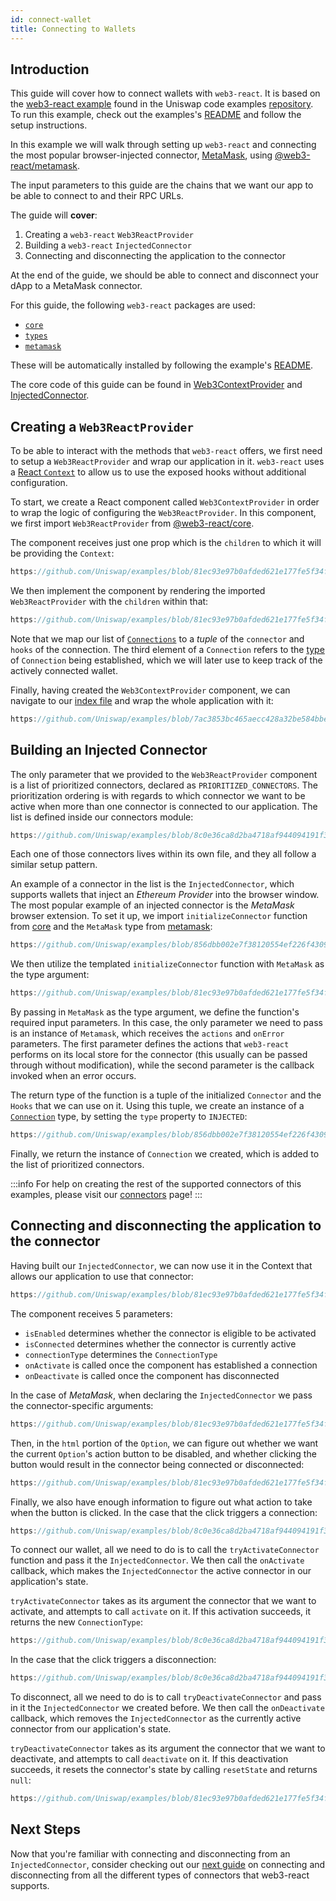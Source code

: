 ```yaml
---
id: connect-wallet
title: Connecting to Wallets
---     
```


## Introduction

This guide will cover how to connect wallets with `web3-react`. It is based on the [web3-react example](https://github.com/Uniswap/examples/tree/main/web3-react) found in the Uniswap code examples [repository](https://github.com/Uniswap/examples). To run this example, check out the examples's [README](https://github.com/Uniswap/examples/blob/main/web3-react/README.md) and follow the setup instructions.


In this example we will walk through setting up `web3-react` and connecting the most popular browser-injected connector, [MetaMask](https://metamask.io/), using [@web3-react/metamask](https://www.npmjs.com/package/@web3-react/metamask).


The input parameters to this guide are the chains that we want our app to be able to connect to and their RPC URLs.

The guide will **cover**:

1. Creating a `web3-react` `Web3ReactProvider`
2. Building a `web3-react` `InjectedConnector`
3. Connecting and disconnecting the application to the connector

At the end of the guide, we should be able to connect and disconnect your dApp to a MetaMask connector.

For this guide, the following `web3-react` packages are used:

- [`core`](https://www.npmjs.com/package/@web3-react/core)
- [`types`](https://www.npmjs.com/package/@web3-react/types)
- [`metamask`](https://www.npmjs.com/package/@web3-react/metamask)

These will be automatically installed by following the example's [README](https://github.com/Uniswap/examples/blob/main/web3-react/README.md).

The core code of this guide can be found in [Web3ContextProvider](https://github.com/Uniswap/examples/blob/main/web3-react/src/libs/components/Web3ContextProvider.tsx) and [InjectedConnector](https://github.com/Uniswap/examples/blob/main/web3-react/src/libs/injected.ts).

## Creating a `Web3ReactProvider`

To be able to interact with the methods that `web3-react` offers, we first need to setup a `Web3ReactProvider` and wrap our application in it. `web3-react` uses a [React `Context`](https://reactjs.org/docs/context.html) to allow us to use the exposed hooks without additional configuration. 

To start, we create a React component called `Web3ContextProvider` in order to wrap the logic of configuring the `Web3ReactProvider`. In this component, we first import  `Web3ReactProvider` from [@web3-react/core](https://www.npmjs.com/package/@web3-react/core).

The component receives just one prop which is the `children` to which it will be providing the `Context`:

```typescript reference title="Defining the Web3React component" referenceLinkText="View on Github" customStyling
https://github.com/Uniswap/examples/blob/81ec93e97b0afded621e177fe5f34fc9f98f80b0/web3-react/src/libs/components/Web3ContextProvider.tsx#L24
```

We then implement the component by rendering the imported `Web3ReactProvider` with the `children` within that:


```typescript reference title="Implementing the component" referenceLinkText="View on Github" customStyling
https://github.com/Uniswap/examples/blob/81ec93e97b0afded621e177fe5f34fc9f98f80b0/web3-react/src/libs/components/Web3ContextProvider.tsx#L30-L34
```

Note that we map our list of [`Connections`](https://github.com/Uniswap/examples/blob/856dbb002e7f38120554ef226f4309c96ce6ea79/web3-react/src/libs/connections.ts#L10) to a *tuple* of the `connector` and `hooks` of the connection. The third element of a `Connection` refers to the [type](https://github.com/Uniswap/examples/blob/06980acc8f6d484b719d2c60f5bfe9d766cb95d6/web3-react/src/libs/connections.ts#L16) of `Connection` being established, which we will later use to keep track of the actively connected wallet.

Finally, having created the `Web3ContextProvider` component, we can navigate to our [index file](https://github.com/Uniswap/examples/blob/feat/web3-react/web3-react/src/index.tsx) and wrap the whole application with it:

```typescript reference title="Wrapping our app with the web3 context" referenceLinkText="View on Github" customStyling
https://github.com/Uniswap/examples/blob/7ac3853bc465aecc428a32be584bbeb833b0a63c/web3-react/src/index.tsx#L16-L22
```

## Building an Injected Connector

The only parameter that we provided to the `Web3ReactProvider` component is a list of prioritized connectors, declared as `PRIORITIZED_CONNECTORS`. The prioritization ordering is with regards to which connector we want to be active when more than one connector is connected to our application. The list is defined inside our connectors module: 
```typescript reference title="Creating the prioritized Connectors list" referenceLinkText="View on Github" customStyling
https://github.com/Uniswap/examples/blob/8c0e36ca8d2ba4718af944094191f39da62a9c5c/web3-react/src/libs/connections.ts#L33-L39
```

Each one of those connectors lives within its own file, and they all follow a similar setup pattern. 

An example of a connector in the list is the `InjectedConnector`, which supports wallets that inject an *Ethereum Provider* into the browser window. The most popular example of an injected connector is the *MetaMask* browser extension. To set it up, we import `initializeConnector` function from [core]((https://www.npmjs.com/package/@web3-react/core)) and the `MetaMask` type from [metamask]((https://www.npmjs.com/package/@web3-react/core)):

```typescript reference title="Importing Connector dependencies" referenceLinkText="View on Github" customStyling
https://github.com/Uniswap/examples/blob/856dbb002e7f38120554ef226f4309c96ce6ea79/web3-react/src/libs/injected.ts#L1-L2
```

We then utilize the templated `initializeConnector` function with `MetaMask` as the type argument:

```typescript reference title="Initializing the MetaMask connector" referenceLinkText="View on Github" customStyling
https://github.com/Uniswap/examples/blob/81ec93e97b0afded621e177fe5f34fc9f98f80b0/web3-react/src/libs/injected.ts#L7-L9
```

By passing in `MetaMask` as the type argument, we define the function's required input parameters. In this case, the only parameter we need to pass is an instance of `Metamask`, which receives the `actions` and `onError` parameters. The first parameter defines the actions that `web3-react` performs on its local store for the connector (this usually can be passed through without modification), while the second parameter is the callback invoked when an error occurs.

The return type of the function is a tuple of the initialized `Connector` and the `Hooks` that we can use on it. Using this tuple, we create an instance of a [`Connection`](https://github.com/Uniswap/examples/blob/856dbb002e7f38120554ef226f4309c96ce6ea79/web3-react/src/libs/connections.ts#L10) type, by setting the `type` property to `INJECTED`:


```typescript reference title="Creating a connection instance" referenceLinkText="View on Github" customStyling
https://github.com/Uniswap/examples/blob/856dbb002e7f38120554ef226f4309c96ce6ea79/web3-react/src/libs/injected.ts#L16-L20
```

Finally, we return the instance of `Connection` we created, which is added to the list of prioritized connectors. 

:::info
For help on creating the rest of the supported connectors of this examples, please visit our [connectors](./connectors.md) page!
:::


## Connecting and  disconnecting the application to the connector

Having built our `InjectedConnector`, we can now use it in the Context that allows our application to use that connector:

```typescript reference title="Creating the Option component" referenceLinkText="View on Github" customStyling
https://github.com/Uniswap/examples/blob/81ec93e97b0afded621e177fe5f34fc9f98f80b0/web3-react/src/libs/components/Option.tsx#L5-L11
```

The component receives 5 parameters:
- `isEnabled` determines whether the connector is eligible to be activated
- `isConnected` determines whether the connector is currently active 
- `connectionType` determines the `ConnectionType`
- `onActivate` is called once the component has established a connection 
- `onDeactivate` is called once the component has disconnected

In the case of *MetaMask*, when declaring the `InjectedConnector` we pass the connector-specific arguments:

```typescript reference title="Creating an injected connector" referenceLinkText="View on Github" customStyling
https://github.com/Uniswap/examples/blob/81ec93e97b0afded621e177fe5f34fc9f98f80b0/web3-react/src/libs/components/ConnectionOptions.tsx#L26-L32
```

Then, in the `html` portion of the `Option`, we can figure out whether we want the current `Option`'s action button to be disabled, and whether clicking the button would result in the connector being connected or disconnected:

```typescript reference title="The component user interface" referenceLinkText="View on Github" customStyling
https://github.com/Uniswap/examples/blob/81ec93e97b0afded621e177fe5f34fc9f98f80b0/web3-react/src/libs/components/Option.tsx#L38-L42
```

Finally, we also have enough information to figure out what action to take when the button is clicked. In the case that the click triggers a connection:

```typescript reference title="On connecting to a Connector" referenceLinkText="View on Github" customStyling
https://github.com/Uniswap/examples/blob/8c0e36ca8d2ba4718af944094191f39da62a9c5c/web3-react/src/libs/components/Option.tsx#L38-L42
```

To connect our wallet, all we need to do is to call the `tryActivateConnector` function and pass it the `InjectedConnector`. We then call the `onActivate` callback, which makes the `InjectedConnector` the active connector in our application's state.


`tryActivateConnector` takes as its argument the connector that we want to activate, and attempts to call `activate` on it. If this activation succeeds, it returns the new `ConnectionType`:


```typescript reference title="The implementation of tryActivateConnector" referenceLinkText="View on Github" customStyling
https://github.com/Uniswap/examples/blob/8c0e36ca8d2ba4718af944094191f39da62a9c5c/web3-react/src/libs/connections.ts#L90-L92
```


In the case that the click triggers a disconnection:

```typescript reference title="On disconnecting from a Connector" referenceLinkText="View on Github" customStyling
https://github.com/Uniswap/examples/blob/8c0e36ca8d2ba4718af944094191f39da62a9c5c/web3-react/src/libs/components/Option.tsx#L29-L36
```


To disconnect, all we need to do is to call `tryDeactivateConnector` and pass in it the `InjectedConnector` we created before. We then call the `onDeactivate` callback, which removes the `InjectedConnector` as the currently active connector from our application's state.

`tryDeactivateConnector` takes as its argument the connector that we want to deactivate, and attempts to call `deactivate` on it. If this deactivation succeeds, it resets the connector's state by calling `resetState` and returns `null`:

```typescript reference title="The implementation of tryDeactivateConnector" referenceLinkText="View on Github" customStyling
https://github.com/Uniswap/examples/blob/81ec93e97b0afded621e177fe5f34fc9f98f80b0/web3-react/src/libs/connections.ts#L98-L100
```

## Next Steps

Now that you're familiar with connecting and disconnecting from an `InjectedConnector`, consider checking out our [next guide](./02-connectors.md) on connecting and disconnecting from all the different types of connectors that web3-react supports.


